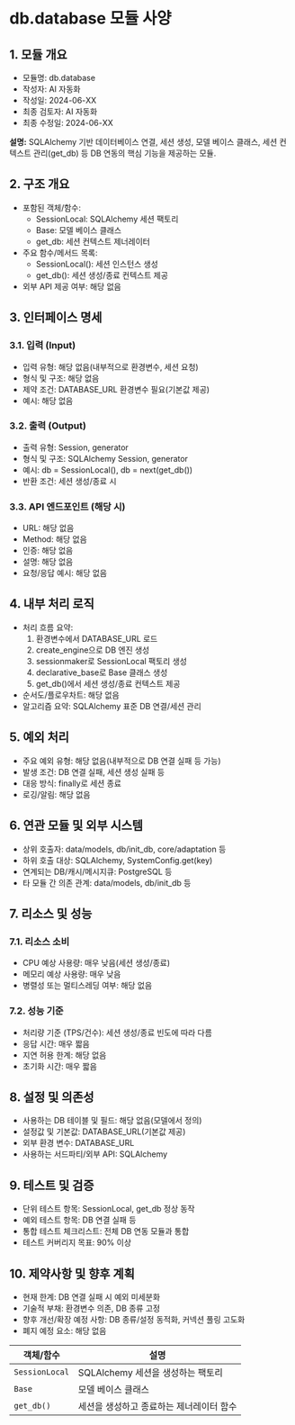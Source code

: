 # db.database 모듈 사양

## 1. 모듈 개요

* 모듈명: db.database
* 작성자: AI 자동화
* 작성일: 2024-06-XX
* 최종 검토자: AI 자동화
* 최종 수정일: 2024-06-XX

**설명:**
SQLAlchemy 기반 데이터베이스 연결, 세션 생성, 모델 베이스 클래스, 세션 컨텍스트 관리(get_db) 등 DB 연동의 핵심 기능을 제공하는 모듈.

## 2. 구조 개요

* 포함된 객체/함수:
  - SessionLocal: SQLAlchemy 세션 팩토리
  - Base: 모델 베이스 클래스
  - get_db: 세션 컨텍스트 제너레이터
* 주요 함수/메서드 목록:
  - SessionLocal(): 세션 인스턴스 생성
  - get_db(): 세션 생성/종료 컨텍스트 제공
* 외부 API 제공 여부: 해당 없음

## 3. 인터페이스 명세

### 3.1. 입력 (Input)
* 입력 유형: 해당 없음(내부적으로 환경변수, 세션 요청)
* 형식 및 구조: 해당 없음
* 제약 조건: DATABASE_URL 환경변수 필요(기본값 제공)
* 예시: 해당 없음

### 3.2. 출력 (Output)
* 출력 유형: Session, generator
* 형식 및 구조: SQLAlchemy Session, generator
* 예시: db = SessionLocal(), db = next(get_db())
* 반환 조건: 세션 생성/종료 시

### 3.3. API 엔드포인트 (해당 시)
* URL: 해당 없음
* Method: 해당 없음
* 인증: 해당 없음
* 설명: 해당 없음
* 요청/응답 예시: 해당 없음

## 4. 내부 처리 로직
* 처리 흐름 요약:
  1. 환경변수에서 DATABASE_URL 로드
  2. create_engine으로 DB 엔진 생성
  3. sessionmaker로 SessionLocal 팩토리 생성
  4. declarative_base로 Base 클래스 생성
  5. get_db()에서 세션 생성/종료 컨텍스트 제공
* 순서도/플로우차트: 해당 없음
* 알고리즘 요약: SQLAlchemy 표준 DB 연결/세션 관리

## 5. 예외 처리
* 주요 예외 유형: 해당 없음(내부적으로 DB 연결 실패 등 가능)
* 발생 조건: DB 연결 실패, 세션 생성 실패 등
* 대응 방식: finally로 세션 종료
* 로깅/알림: 해당 없음

## 6. 연관 모듈 및 외부 시스템
* 상위 호출자: data/models, db/init_db, core/adaptation 등
* 하위 호출 대상: SQLAlchemy, SystemConfig.get(key)
* 연계되는 DB/캐시/메시지큐: PostgreSQL 등
* 타 모듈 간 의존 관계: data/models, db/init_db 등

## 7. 리소스 및 성능
### 7.1. 리소스 소비
* CPU 예상 사용량: 매우 낮음(세션 생성/종료)
* 메모리 예상 사용량: 매우 낮음
* 병렬성 또는 멀티스레딩 여부: 해당 없음
### 7.2. 성능 기준
* 처리량 기준 (TPS/건수): 세션 생성/종료 빈도에 따라 다름
* 응답 시간: 매우 짧음
* 지연 허용 한계: 해당 없음
* 초기화 시간: 매우 짧음

## 8. 설정 및 의존성
* 사용하는 DB 테이블 및 필드: 해당 없음(모델에서 정의)
* 설정값 및 기본값: DATABASE_URL(기본값 제공)
* 외부 환경 변수: DATABASE_URL
* 사용하는 서드파티/외부 API: SQLAlchemy

## 9. 테스트 및 검증
* 단위 테스트 항목: SessionLocal, get_db 정상 동작
* 예외 테스트 항목: DB 연결 실패 등
* 통합 테스트 체크리스트: 전체 DB 연동 모듈과 통합
* 테스트 커버리지 목표: 90% 이상

## 10. 제약사항 및 향후 계획
* 현재 한계: DB 연결 실패 시 예외 미세분화
* 기술적 부채: 환경변수 의존, DB 종류 고정
* 향후 개선/확장 예정 사항: DB 종류/설정 동적화, 커넥션 풀링 고도화
* 폐지 예정 요소: 해당 없음

| 객체/함수 | 설명 |
|-----------|------|
| `SessionLocal` | SQLAlchemy 세션을 생성하는 팩토리 |
| `Base` | 모델 베이스 클래스 |
| `get_db()` | 세션을 생성하고 종료하는 제너레이터 함수 |
